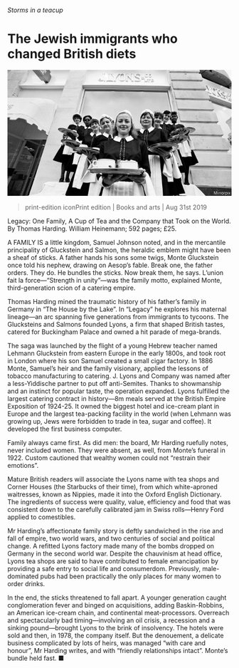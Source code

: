 ###### Storms in a teacup

# The Jewish immigrants who changed British diets 

![image](images/20190831_BKP004_0.jpg) 

> print-edition iconPrint edition | Books and arts | Aug 31st 2019 

Legacy: One Family, A Cup of Tea and the Company that Took on the World. By Thomas Harding. William Heinemann; 592 pages; £25. 

A FAMILY IS a little kingdom, Samuel Johnson noted, and in the mercantile principality of Gluckstein and Salmon, the heraldic emblem might have been a sheaf of sticks. A father hands his sons some twigs, Monte Gluckstein once told his nephew, drawing on Aesop’s fable. Break one, the father orders. They do. He bundles the sticks. Now break them, he says. L’union fait la force—“Strength in unity”—was the family motto, explained Monte, third-generation scion of a catering empire. 

Thomas Harding mined the traumatic history of his father’s family in Germany in “The House by the Lake”. In “Legacy” he explores his maternal lineage—an arc spanning five generations from immigrants to tycoons. The Glucksteins and Salmons founded Lyons, a firm that shaped British tastes, catered for Buckingham Palace and owned a hit parade of mega-brands. 

The saga was launched by the flight of a young Hebrew teacher named Lehmann Gluckstein from eastern Europe in the early 1800s, and took root in London where his son Samuel created a small cigar factory. In 1886 Monte, Samuel’s heir and the family visionary, applied the lessons of tobacco manufacturing to catering. J. Lyons and Company was named after a less-Yiddische partner to put off anti-Semites. Thanks to showmanship and an instinct for popular taste, the operation expanded. Lyons fulfilled the largest catering contract in history—8m meals served at the British Empire Exposition of 1924-25. It owned the biggest hotel and ice-cream plant in Europe and the largest tea-packing facility in the world (when Lehmann was growing up, Jews were forbidden to trade in tea, sugar and coffee). It developed the first business computer. 

Family always came first. As did men: the board, Mr Harding ruefully notes, never included women. They were absent, as well, from Monte’s funeral in 1922. Custom cautioned that wealthy women could not “restrain their emotions”. 

Mature British readers will associate the Lyons name with tea shops and Corner Houses (the Starbucks of their time), from which white-aproned waitresses, known as Nippies, made it into the Oxford English Dictionary. The ingredients of success were quality, value, efficiency and food that was consistent down to the carefully calibrated jam in Swiss rolls—Henry Ford applied to comestibles. 

Mr Harding’s affectionate family story is deftly sandwiched in the rise and fall of empire, two world wars, and two centuries of social and political change. A refitted Lyons factory made many of the bombs dropped on Germany in the second world war. Despite the chauvinism at head office, Lyons tea shops are said to have contributed to female emancipation by providing a safe entry to social life and consumerdom. Previously, male-dominated pubs had been practically the only places for many women to order drinks. 

In the end, the sticks threatened to fall apart. A younger generation caught conglomeration fever and binged on acquisitions, adding Baskin-Robbins, an American ice-cream chain, and continental meat-processors. Overreach and spectacularly bad timing—involving an oil crisis, a recession and a sinking pound—brought Lyons to the brink of insolvency. The hotels were sold and then, in 1978, the company itself. But the denouement, a delicate business complicated by lots of heirs, was managed “with care and honour”, Mr Harding writes, and with “friendly relationships intact”. Monte’s bundle held fast. ■ 

